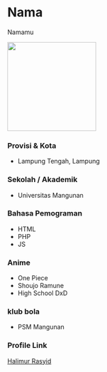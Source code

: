 # Nama
Namamu

<img src="https://avatars.githubusercontent.com/rasyid2027" width="200" height="200" align="center"/>

### Provisi & Kota
- Lampung Tengah, Lampung

### Sekolah / Akademik
- Universitas Mangunan
 
### Bahasa Pemograman

- HTML
- PHP
- JS

### Anime

- One Piece
- Shoujo Ramune
- High School DxD

### klub bola

- PSM Mangunan

### Profile Link

[Halimur Rasyid](https://github.com/rasyid2027)
